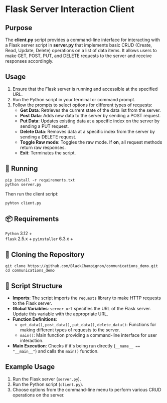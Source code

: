 # Flask Server Interaction Client

## Purpose
The **client.py** script provides a command-line interface for interacting with a Flask server script in **server.py** that implements basic CRUD (Create, Read, Update, Delete) operations on a list of data items. It allows users to make GET, POST, PUT, and DELETE requests to the server and receive responses accordingly.


## Usage
1. Ensure that the Flask server is running and accessible at the specified URL.
2. Run the Python script in your terminal or command prompt.
3. Follow the prompts to select options for different types of requests:
   - **Get Data**: Retrieves the current state of the data list from the server.
   - **Post Data**: Adds new data to the server by sending a POST request.
   - **Put Data**: Updates existing data at a specific index on the server by sending a PUT request.
   - **Delete Data**: Removes data at a specific index from the server by sending a DELETE request.
   - **Toggle Raw mode**: Toggles the raw mode. If **on**, all request methods return raw responses.
   - **Exit**: Terminates the script.

## 🔧 Running
```
pip install -r requirements.txt
python server.py
```
Then run the client script:
```
pyhton client.py
```

## 📦 Requirements
`Python` 3.12 +  
`flask` 2.5.x +
`pyinstaller` 6.3.x +

## 🐑 Cloning the Repository
```
git clone https://github.com/BlackChampignon/communications_demo.git
cd communications_demo 
```

## 🧱 Script Structure
- **Imports**: The script imports the `requests` library to make HTTP requests to the Flask server.
- **Global Variables**: `server_url` specifies the URL of the Flask server. Update this variable with the appropriate URL.
- **Function Definitions**: 
  - `get_data()`, `post_data()`, `put_data()`, `delete_data()`: Functions for making different types of requests to the server.
  - `main()`: Main function providing a command-line interface for user interaction.
- **Main Execution**: Checks if it's being run directly (`__name__ == "__main__"`) and calls the `main()` function.

## Example Usage
1. Run the Flask server (`server.py`).
2. Run the Python script (`client.py`).
3. Choose options from the command-line menu to perform various CRUD operations on the server.
